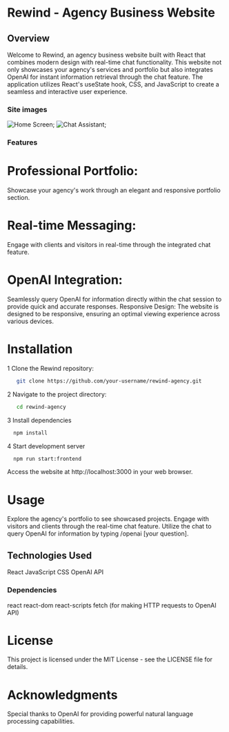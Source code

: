 # Rewind - Agency Business Website
## Overview
Welcome to Rewind, an agency business website built with React that combines modern design with real-time chat functionality. This website not only showcases your agency's services and portfolio but also integrates OpenAI for instant information retrieval through the chat feature. The application utilizes React's useState hook, CSS, and JavaScript to create a seamless and interactive user experience.

### Site images
![Home Screen]("https://github.com/oluobamzy/socialz/blob/5e19467bd9b2619f504e3acd085e6d30553585fb/app/src/components/Images/RewindMainPage.PNG");
![Chat Assistant]("https://github.com/oluobamzy/socialz/blob/5e19467bd9b2619f504e3acd085e6d30553585fb/app/src/components/Images/rewindAssistant.PNG");


### Features
# Professional Portfolio: 
Showcase your agency's work through an elegant and responsive portfolio section.
# Real-time Messaging: 
Engage with clients and visitors in real-time through the integrated chat feature.
# OpenAI Integration:
 Seamlessly query OpenAI for information directly within the chat session to provide quick and accurate responses.
Responsive Design: The website is designed to be responsive, ensuring an optimal viewing experience across various devices.

# Installation
1 Clone the Rewind repository:

``` bash
   git clone https://github.com/your-username/rewind-agency.git
```
2 Navigate to the project directory:
```bash
   cd rewind-agency

```
3 Install dependencies
   ```bash
     npm install
   ```
4 Start development server
   ```bash
     npm run start:frontend
   ```
   Access the website at http://localhost:3000 in your web browser.

# Usage
Explore the agency's portfolio to see showcased projects.
Engage with visitors and clients through the real-time chat feature.
Utilize the chat to query OpenAI for information by typing /openai [your question].

## Technologies Used
React
JavaScript
CSS
OpenAI API

### Dependencies
react
react-dom
react-scripts
fetch (for making HTTP requests to OpenAI API)

# License
This project is licensed under the MIT License - see the LICENSE file for details.

# Acknowledgments
Special thanks to OpenAI for providing powerful natural language processing capabilities.

